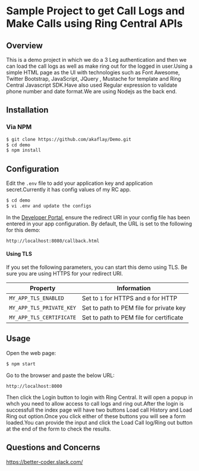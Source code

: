 Sample Project to get Call Logs and Make Calls using Ring Central APIs
================================================================================

## Overview

This is a demo project in which we do a 3 Leg authentication and then we can load the call logs as well as make ring out for the logged in user.Using a simple HTML page as the UI with technologies such as Font Awesome, Twitter Bootstrap, JavaScript, JQuery , Mustache for template and Ring Central Javascript SDK.Have also used Regular expression to validate phone number and date format.We are using Nodejs as the back end.


## Installation

### Via NPM

```bash
$ git clone https://github.com/akaflay/Demo.git
$ cd demo
$ npm install
```

## Configuration

Edit the `.env` file to add your application key and application secret.Currently it has config values of my RC app.

```bash
$ cd demo
$ vi .env and update the configs
```

In the [Developer Portal](http://developer.ringcentral.com/), ensure the redirect URI in your config file has been entered in your app configuration. By default, the URL is set to the following for this demo:

```
http://localhost:8080/callback.html
```

#### Using TLS

If you set the following parameters, you can start this demo using TLS. Be sure you are using HTTPS for your redirect URI.

| Property | Information |
|----------|-------------|
| `MY_APP_TLS_ENABLED` | Set to `1` for HTTPS and `0` for HTTP |
| `MY_APP_TLS_PRIVATE_KEY` | Set to path to PEM file for private key |
| `MY_APP_TLS_CERTIFICATE` | Set to path to PEM file for certificate |

## Usage

Open the web page:

```bash
$ npm start
```

Go to the browser and paste the below URL:

```
http://localhost:8000
````

Then click the Login button to login with Ring Central. It will open a popup in whch you need to allow access to call logs and ring out.After the login is successfull the index page will have two buttons Load call History and Load Ring out option.Once you click either of these buttons you will see a form loaded.You can provide the input and click the Load Call log/Ring out button at the end of the form to check the results. 

## Questions and Concerns
https://better-coder.slack.com/
